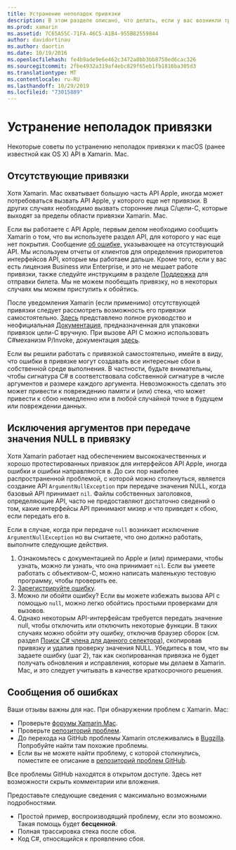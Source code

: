 ```yaml
---
title: Устранение неполадок привязки
description: В этом разделе описано, что делать, если у вас возникли трудности при привязке библиотеки цели-C. В частности, в нем обсуждаются отсутствующие привязки, исключения аргументов при передаче значения NULL в привязку и сообщения об ошибках.
ms.prod: xamarin
ms.assetid: 7C65A55C-71FA-46C5-A1B4-955B82559844
author: davidortinau
ms.author: daortin
ms.date: 10/19/2016
ms.openlocfilehash: fe4b9ade9e6e462c3472a8bb3bb8750ed6cac326
ms.sourcegitcommit: 2fbe4932a319af4ebc829f65eb1fb1816ba305d3
ms.translationtype: MT
ms.contentlocale: ru-RU
ms.lasthandoff: 10/29/2019
ms.locfileid: "73015889"
---
```

# <a name="binding-troubleshooting"></a>Устранение неполадок привязки

Некоторые советы по устранению неполадок привязки к macOS (ранее известной как OS X) API в Xamarin. Mac.

## <a name="missing-bindings"></a>Отсутствующие привязки

Хотя Xamarin. Mac охватывает большую часть API Apple, иногда может потребоваться вызвать API Apple, у которого еще нет привязки. В других случаях необходимо вызвать сторонние лица C/цели-C, которые выходят за пределы области привязки Xamarin. Mac.

Если вы работаете с API Apple, первым делом необходимо сообщить Xamarin о том, что вы используете раздел API, для которого у нас еще нет покрытия. Сообщение [об ошибке,](#reporting-bugs) указывающее на отсутствующий API. Мы используем отчеты от клиентов для определения приоритетов интерфейсов API, которые мы работаем дальше. Кроме того, если у вас есть лицензия Business или Enterprise, и это не мешает работе привязки, также следуйте инструкциям в разделе [Поддержка](https://visualstudio.microsoft.com/vs/support/) для отправки билета. Мы не можем пообещать привязку, но в некоторых случаях мы можем приступить к обойтись.

После уведомления Xamarin (если применимо) отсутствующей привязки следует рассмотреть возможность его привязки самостоятельно. [Здесь](~/cross-platform/macios/binding/overview.md) представлено полное руководство и неофициальная [Документация,](https://brendanzagaeski.appspot.com/xamarin/0002.html) предназначенная для упаковки привязок цели-C вручную. При вызове API C можно использовать C#механизм P/Invoke, документация [здесь](https://www.mono-project.com/docs/advanced/pinvoke/).

Если вы решили работать с привязкой самостоятельно, имейте в виду, что ошибки в привязке могут создавать все интересные сбои в собственной среде выполнения. В частности, будьте внимательны, чтобы сигнатура C# в соответствовала собственной сигнатуре в числе аргументов и размере каждого аргумента. Невозможность сделать это может привести к повреждению памяти и (или) стека, что может привести к сбою немедленно или в любой случайной точке в будущем или повреждении данных.

## <a name="argument-exceptions-when-passing-null-to-a-binding"></a>Исключения аргументов при передаче значения NULL в привязку

Хотя Xamarin работает над обеспечением высококачественных и хорошо протестированных привязок для интерфейсов API Apple, иногда ошибки и ошибки направляются в. До сих пор наиболее распространенной проблемой, с которой можно столкнуться, является создание API `ArgumentNullException` при передаче значения NULL, когда базовый API принимает `nil`. Файлы собственных заголовков, определяющие API, часто не предоставляют достаточно сведений о том, какие интерфейсы API принимают мизер и что приведет к сбою, если передать его в.

Если в случае, когда при передаче `null` возникает исключение `ArgumentNullException` но вы считаете, что оно должно работать, выполните следующие действия.

1. Ознакомьтесь с документацией по Apple и (или) примерами, чтобы узнать, можно ли узнать, что она принимает `nil`. Если вы умеете работать с объективом-C, можно написать маленькую тестовую программу, чтобы проверить ее.
2. [Зарегистрируйте ошибку](#reporting-bugs).
3. Можно ли обойти ошибку? Если вы можете избежать вызова API с помощью `null`, можно легко обойтись простыми проверками для вызовов.
4. Однако некоторым API-интерфейсам требуется передать значение null, чтобы отключить или отключить некоторые функции. В таких случаях можно обойти эту ошибку, отключив браузер сборок (см. раздел [Поиск C# члена для данного селектора](~/mac/app-fundamentals/mac-apis.md#finding_selector)), скопировав привязку и удалив проверку значения NULL. Убедитесь в том, что вы задаете ошибку (шаг 2), так как скопированная привязка не будет получать обновления и исправления, которые мы делаем в Xamarin. Mac, и это следует учитывать в качестве краткосрочного решения.

<a name="reporting-bugs"/>

## <a name="reporting-bugs"></a>Сообщения об ошибках

Ваши отзывы важны для нас. При обнаружении проблем с Xamarin. Mac:

- Проверьте [форумы Xamarin.Mac](https://forums.xamarin.com/categories/mac).
- Проверьте [репозиторий проблем](https://github.com/xamarin/xamarin-macios/issues). 
- До перехода на GitHub проблемы Xamarin отслеживались в [Bugzilla](https://bugzilla.xamarin.com/describecomponents.cgi). Попробуйте найти там похожие проблемы.
- Если вы не можете найти проблему, с которой столкнулись, поместите ее описание в [репозиторий проблем GitHub](https://github.com/xamarin/xamarin-macios/issues/new).

Все проблемы GitHub находятся в открытом доступе. Здесь нет возможности скрыть комментарии или вложения. 

Предоставьте следующие сведения с максимально возможными подробностями.

- Простой пример, воспроизводящий проблему, если это возможно. Такая помощь будет **бесценной**. 
- Полная трассировка стека после сбоя.
- Код C#, относящийся к проявлению сбоя.
